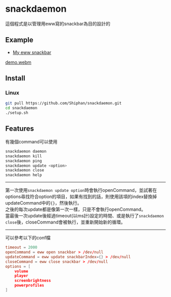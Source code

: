 # snackdaemon
這個程式是以管理用eww寫的snackbar為目的設計的

[This project is aim to control a snackbar in eww, but it should work with other things that can be controlled by simple commands.]: # 

## Example
* [My eww snackbar](https://github.com/Shiphan/Dotfiles)

[demo.webm](https://github.com/Shiphan/snackdaemon/assets/140245703/270afdd5-f62d-458a-9bc2-1fbb979074b5)

## Install
### Linux
```bash
git pull https://github.com/Shiphan/snackdaemon.git
cd snackdaemon
./setup.sh
```

## Features
有幾個command可以使用

[There're three commands you can use.]: #

```bash
snackdaemon daemon
snackdaemon kill
snackdaemon ping
snackdaemon update <option>
snackdaemon close
snackdaemon help
```

---

第一次使用`snackdaemon update option`時會執行openCommand，並試著在options尋找符合option的項目，如果有找到的話，則使用該項的index替換掉updateCommand中的`{}`，然後執行。  
之後的每次update都是像第一次一樣，只是不會執行openCommand。  
當最後一次update後經過timeout(以ms計)設定的時間、或是執行了`snackdaemon close`後，closeCommand會被執行，並重新開始新的循環。

[The first time you run `snackdaemon update something`, the `openCommand` will be executed. Then, it will try to find the match one of "something" in options. If found, use it's index to replace `{}` in `updateCommand`, and then execute it.  
Every following update is just like the first one, except that only the update part will be executed.
When the time set by `timeout` (in ms) has passed after the last update, or after you run `snackdaemon close`, `closeCommand` will be executed and next time it will start form the beginning.
]: #

---

可以參考以下的conf檔
```snackdaemon.conf
timeout = 2000
openCommand = eww open snackbar > /dev/null
updateCommand = eww update snackbarIndex={} > /dev/null
closeCommand = eww close snackbar > /dev/null
options = [
	volume
	player
	screenbrightness
	powerprofiles
]
```